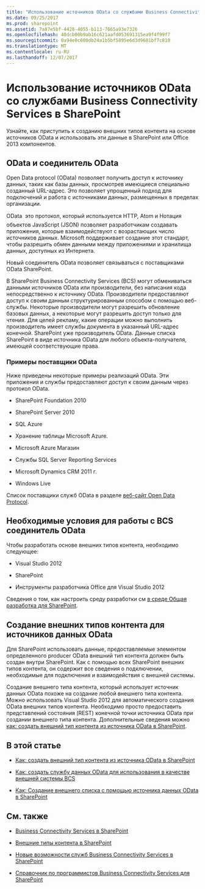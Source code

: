 ```yaml
---
title: "Использование источников OData со службами Business Connectivity Services в SharePoint"
ms.date: 09/25/2017
ms.prod: sharepoint
ms.assetid: 7a87e5bf-4428-4055-b113-7665a93e7326
ms.openlocfilehash: 40dcb00b9ab16c621aafd053691315ea9f4f99f7
ms.sourcegitcommit: 0a94e0c600db24a1b5bf5895e6d3d9681bf7c810
ms.translationtype: MT
ms.contentlocale: ru-RU
ms.lasthandoff: 12/07/2017
---
```

# <a name="using-odata-sources-with-business-connectivity-services-in-sharepoint"></a>Использование источников OData со службами Business Connectivity Services в SharePoint
Узнайте, как приступить к созданию внешних типов контента на основе источников OData и использовать эти данные в SharePoint или Office 2013 компонентов.
## <a name="odata-and-the-odata-connector"></a>OData и соединитель OData
<a name="SP15getstartedOdata_whatisodata"> </a>

Open Data protocol (OData) позволяет получить доступ к источнику данных, таких как базы данных, просмотрев имеющиеся специально созданный URL-адрес. Это позволяет упрощенный подход для подключений и работа с источниками данных, размещенных в пределах организации. 
  
    
    
OData  это протокол, который используется HTTP, Atom и Нотация объектов JavaScript (JSON) позволяет разработчикам создавать приложения, которые взаимодействуют с возрастающих число источников данных. Microsoft поддерживает создание этот стандарт, чтобы разрешить обмен данными между приложениями и хранилища данных, доступных из Интернета.
  
    
    
Новый соединитель OData позволяет связываться с поставщиками OData SharePoint.
  
    
    
В SharePoint Business Connectivity Services (BCS) могут обмениваться данными источников OData или производители, без написания кода непосредственно к источнику OData. Производители предоставляют доступ к своим данным структурированным способом с помощью веб-службы. Некоторые производители могут разрешить обновление базовых данных, а некоторые могут разрешить доступ только для чтения. Для целей рекламу, какие операции можно выполнить производитель имеет службы документа в указанный URL-адрес конечной. SharePoint уже производитель OData. Данные списка SharePoint в виде источника OData для любого объекта-получателя, имеющей соответствующие права.
  
    
    

### <a name="examples-of-odata-producers"></a>Примеры поставщики OData
<a name="ExamplesOfODataProducers"> </a>

Ниже приведены некоторые примеры реализаций OData. Эти приложения и службы предоставляют доступ к своим данным через протокол OData.
  
    
    

- SharePoint Foundation 2010
    
  
- SharePoint Server 2010
    
  
- SQL Azure
    
  
- Хранение таблицы Microsoft Azure.
    
  
- Microsoft Azure Магазин
    
  
-  Службы SQL Server Reporting Services
    
  
- Microsoft Dynamics CRM 2011 г.
    
  
- Windows Live
    
  
Список поставщики служб OData в разделе  [веб-сайт Open Data Protocol](http://www.odata.org/ecosystem).
  
    
    

## <a name="prerequisites-for-working-with-the-bcs-odata-connector"></a>Необходимые условия для работы с BCS соединитель OData
<a name="SP15GetstartedOdata_prereq"> </a>

Чтобы разработать основе внешних типов контента, необходимо следующее:
  
    
    

- Visual Studio 2012
    
  
- SharePoint
    
  
- Инструменты разработчика Office для Visual Studio 2012
    
  
Сведения о том, как настроить среду разработки см [в среде Общая разработка для SharePoint](set-up-a-general-development-environment-for-sharepoint.md).
  
    
    

## <a name="creating-external-content-types-for-odata-data-sources"></a>Создание внешних типов контента для источников данных OData
<a name="SP15GetstartedOdata_creatingECT"> </a>

Для SharePoint использовать данные, предоставляемые элементом определенного producer OData внешний тип контента должен быть создан внутри SharePoint. Как с помощью всех SharePoint внешних типов контента, он содержит все сведения о подключении, необходимые для подключения и взаимодействия с внешней системы.
  
    
    
Создание внешнего типа контента, который использует источник данных OData похоже на создание любой внешнего типа контента. Можно использовать Visual Studio 2012 для автоматического создания OData внешних типов контента. Необходимо просто предоставить представлений состояния (REST) конечной точки источника OData при создании внешнего типа контента. Дополнительные сведения можно [как: создать внешний тип контента из источника OData в SharePoint](how-to-create-an-external-content-type-from-an-odata-source-in-sharepoint.md).
  
    
    

## <a name="in-this-section"></a>В этой статье
<a name="SP15GetstartedOdata_inthissect"> </a>


-  [Как: создать внешний тип контента из источника OData в SharePoint](how-to-create-an-external-content-type-from-an-odata-source-in-sharepoint.md)
    
  
-  [Как: создать службу данных OData для использования в качестве внешней системы BCS](how-to-create-an-odata-data-service-for-use-as-a-bcs-external-system.md)
    
  
-  [Как: Создание внешнего списка с помощью источника данных OData в SharePoint](how-to-create-an-external-list-using-an-odata-data-source-in-sharepoint.md)
    
  

## <a name="see-also"></a>См. также
<a name="SP15GetstartedOdata_addres"> </a>


-  [Business Connectivity Services в SharePoint](business-connectivity-services-in-sharepoint.md)
    
  
-  [Внешние типы контента в SharePoint](external-content-types-in-sharepoint.md)
    
  
-  [Новые возможности служб Business Connectivity Services в SharePoint](what-s-new-in-business-connectivity-services-in-sharepoint.md)
    
  
-  [Справочник по программистов Business Connectivity Services для SharePoint](business-connectivity-services-programmers-reference-for-sharepoint.md)
    
  

